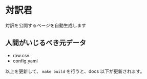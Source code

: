 # 対訳君

対訳を公開するページを自動生成します


## 人間がいじるべき元データ

- raw.csv
- config.yaml

以上を更新して、 `make build` を行うと、docs 以下が更新されます。
